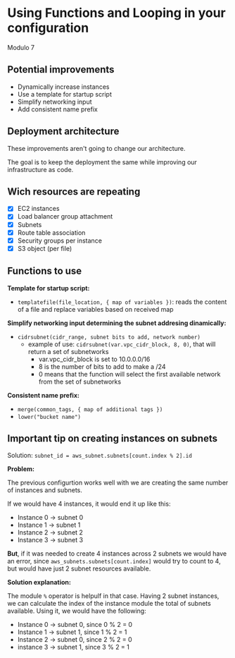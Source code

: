 # Using Functions and Looping in your configuration
Modulo 7

## Potential improvements

- Dynamically increase instances
- Use a template for startup script
- Simplify networking input
- Add consistent name prefix

## Deployment architecture

These improvements aren't going to change our architecture.

The goal is to keep the deployment the same while improving our infrastructure as code.

## Wich resources are repeating

- [x] EC2 instances
- [x] Load balancer group attachment
- [x] Subnets
- [x] Route table association
- [x] Security groups per instance
- [x] S3 object (per file)

## Functions to use

**Template for startup script:**
* `templatefile(file_location, { map of variables })`: reads the content of a file and replace variables based on received map

**Simplify networking input determining the subnet addresing dinamically:**
* `cidrsubnet(cidr_range, subnet bits to add, network number)`
  * example of use: `cidrsubnet(var.vpc_cidr_block, 8, 0)`, that will return a set of subnetworks
    * var.vpc_cidr_block is set to 10.0.0.0/16
    * 8 is the number of bits to add to make a /24
    * 0 means that the function will select the first available network from the set of subnetworks

**Consistent name prefix:**
* `merge(common_tags, { map of additional tags })`
* `lower("bucket name")`

## Important tip on creating instances on subnets

Solution: `subnet_id = aws_subnet.subnets[count.index % 2].id`

**Problem:** 

The previous configurtion works well with we are creating the same number of instances and subnets.

If we would have 4 instances, it would end it up like this:
* Instance 0 -> subnet 0
* Instance 1 -> subnet 1
* Instance 2 -> subnet 2
* Instance 3 -> subnet 3

**But**, if it was needed to create 4 instances across 2 subnets we would have an error, since `aws_subnets.subnets[count.index]` would try to count to 4, but would have just 2 subnet resources available.

**Solution explanation:**

The module `%` operator is helpulf in that case. Having 2 subnet instances, we can calculate the index of the instance module the total of subnets available. Using it, we would have the following:
* Instance 0 -> subnet 0, since 0 % 2 = 0
* Instance 1 -> subnet 1, since 1 % 2 = 1
* Instance 2 -> subnet 0, since 2 % 2 = 0
* instance 3 -> subnet 1, since 3 % 2 = 1





